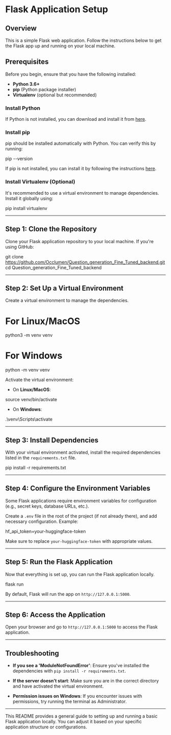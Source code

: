 # Flask Application Setup

## Overview

This is a simple Flask web application. Follow the instructions below to get the Flask app up and running on your local machine.

## Prerequisites

Before you begin, ensure that you have the following installed:

- **Python 3.6+**
- **pip** (Python package installer)
- **Virtualenv** (optional but recommended)

### Install Python
If Python is not installed, you can download and install it from [here](https://www.python.org/downloads/).

### Install pip
pip should be installed automatically with Python. You can verify this by running:

pip --version

If pip is not installed, you can install it by following the instructions [here](https://pip.pypa.io/en/stable/installation/).

### Install Virtualenv (Optional)
It's recommended to use a virtual environment to manage dependencies. Install it globally using:

pip install virtualenv

---

## Step 1: Clone the Repository

Clone your Flask application repository to your local machine. If you're using GitHub:

git clone https://github.com/Occlumen/Question_generation_Fine_Tuned_backend.git
cd Question_generation_Fine_Tuned_backend

---

## Step 2: Set Up a Virtual Environment

Create a virtual environment to manage the dependencies.

# For Linux/MacOS
python3 -m venv venv

# For Windows
python -m venv venv

Activate the virtual environment:

- On **Linux/MacOS**:

source venv/bin/activate

- On **Windows**:

.\venv\Scripts\activate

---

## Step 3: Install Dependencies

With your virtual environment activated, install the required dependencies listed in the `requirements.txt` file.

pip install -r requirements.txt

---

## Step 4: Configure the Environment Variables

Some Flask applications require environment variables for configuration (e.g., secret keys, database URLs, etc.).

Create a `.env` file in the root of the project (if not already there), and add necessary configuration. Example:

hf_api_token=your-huggingface-token

Make sure to replace `your-huggingface-token` with appropriate values.

---

## Step 5: Run the Flask Application

Now that everything is set up, you can run the Flask application locally.

flask run

By default, Flask will run the app on `http://127.0.0.1:5000`.

---

## Step 6: Access the Application

Open your browser and go to `http://127.0.0.1:5000` to access the Flask application.

---

## Troubleshooting

- **If you see a 'ModuleNotFoundError'**: Ensure you've installed the dependencies with `pip install -r requirements.txt`.
  
- **If the server doesn’t start**: Make sure you are in the correct directory and have activated the virtual environment.

- **Permission issues on Windows**: If you encounter issues with permissions, try running the terminal as Administrator.

---
This README provides a general guide to setting up and running a basic Flask application locally. You can adjust it based on your specific application structure or configurations.

